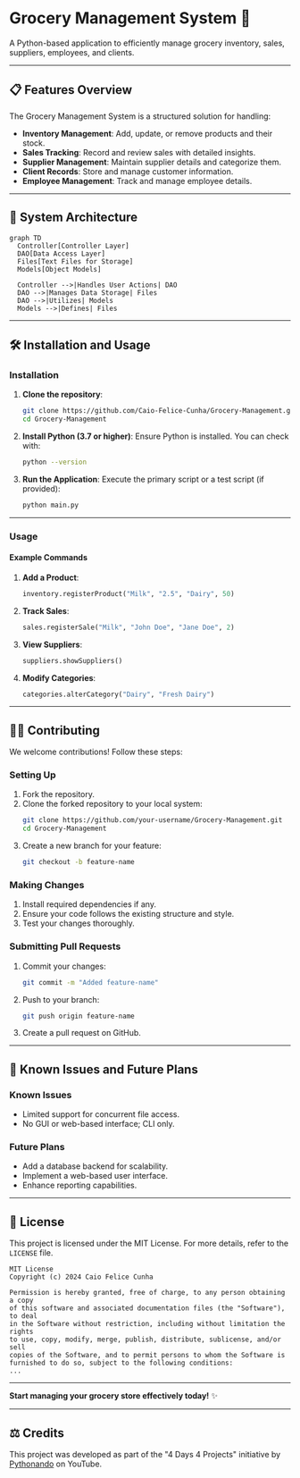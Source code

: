 # Grocery Management System 🛒

A Python-based application to efficiently manage grocery inventory, sales, suppliers, employees, and clients.

---

## 📋 Features Overview

The Grocery Management System is a structured solution for handling:
- **Inventory Management**: Add, update, or remove products and their stock.
- **Sales Tracking**: Record and review sales with detailed insights.
- **Supplier Management**: Maintain supplier details and categorize them.
- **Client Records**: Store and manage customer information.
- **Employee Management**: Track and manage employee details.

---

## 📐 System Architecture

```mermaid
graph TD
  Controller[Controller Layer]
  DAO[Data Access Layer]
  Files[Text Files for Storage]
  Models[Object Models]

  Controller -->|Handles User Actions| DAO
  DAO -->|Manages Data Storage| Files
  DAO -->|Utilizes| Models
  Models -->|Defines| Files
```

---

## 🛠 Installation and Usage

### Installation
1. **Clone the repository**:
   ```bash
   git clone https://github.com/Caio-Felice-Cunha/Grocery-Management.git
   cd Grocery-Management
   ```
2. **Install Python (3.7 or higher)**:
   Ensure Python is installed. You can check with:
   ```bash
   python --version
   ```
3. **Run the Application**:
   Execute the primary script or a test script (if provided):
   ```bash
   python main.py
   ```

---

### Usage

#### Example Commands
1. **Add a Product**:
   ```python
   inventory.registerProduct("Milk", "2.5", "Dairy", 50)
   ```
2. **Track Sales**:
   ```python
   sales.registerSale("Milk", "John Doe", "Jane Doe", 2)
   ```
3. **View Suppliers**:
   ```python
   suppliers.showSuppliers()
   ```
4. **Modify Categories**:
   ```python
   categories.alterCategory("Dairy", "Fresh Dairy")
   ```

---

## 🧑‍💻 Contributing

We welcome contributions! Follow these steps:

### Setting Up
1. Fork the repository.
2. Clone the forked repository to your local system:
   ```bash
   git clone https://github.com/your-username/Grocery-Management.git
   cd Grocery-Management
   ```
3. Create a new branch for your feature:
   ```bash
   git checkout -b feature-name
   ```

### Making Changes
1. Install required dependencies if any.
2. Ensure your code follows the existing structure and style.
3. Test your changes thoroughly.

### Submitting Pull Requests
1. Commit your changes:
   ```bash
   git commit -m "Added feature-name"
   ```
2. Push to your branch:
   ```bash
   git push origin feature-name
   ```
3. Create a pull request on GitHub.

---

## 🔧 Known Issues and Future Plans

### Known Issues
- Limited support for concurrent file access.
- No GUI or web-based interface; CLI only.

### Future Plans
- Add a database backend for scalability.
- Implement a web-based user interface.
- Enhance reporting capabilities.

---

## 📜 License

This project is licensed under the MIT License. For more details, refer to the `LICENSE` file.

```text
MIT License
Copyright (c) 2024 Caio Felice Cunha

Permission is hereby granted, free of charge, to any person obtaining a copy
of this software and associated documentation files (the "Software"), to deal
in the Software without restriction, including without limitation the rights
to use, copy, modify, merge, publish, distribute, sublicense, and/or sell
copies of the Software, and to permit persons to whom the Software is
furnished to do so, subject to the following conditions:
...
```

---

**Start managing your grocery store effectively today!** ✨

---
## ⚖️ Credits

This project was developed as part of the "4 Days 4 Projects" initiative by [Pythonando](https://pythonando.com.br) on YouTube.
